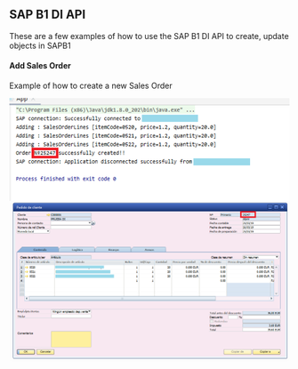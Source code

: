 ## SAP B1 DI API
These are a few examples of how to use the SAP B1 DI API to create, update objects in SAPB1

#### Add Sales Order
Example of how to create a new Sales Order

![Sales Order Pic1](./images/sapb1.PNG)
![Sales Order Pic2](./images/sapb2.PNG)

